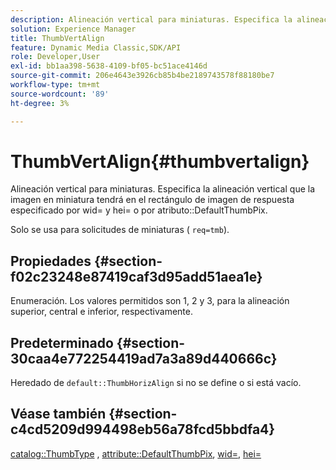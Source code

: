```yaml
---
description: Alineación vertical para miniaturas. Especifica la alineación vertical que la imagen en miniatura tendrá en el rectángulo de imagen de respuesta especificado por wid= y hei= o por el atributo DefaultThumbPix.
solution: Experience Manager
title: ThumbVertAlign
feature: Dynamic Media Classic,SDK/API
role: Developer,User
exl-id: bb1aa398-5638-4109-bf05-bc51ace4146d
source-git-commit: 206e4643e3926cb85b4be2189743578f88180be7
workflow-type: tm+mt
source-wordcount: '89'
ht-degree: 3%

---
```


# ThumbVertAlign{#thumbvertalign}

Alineación vertical para miniaturas. Especifica la alineación vertical que la imagen en miniatura tendrá en el rectángulo de imagen de respuesta especificado por wid= y hei= o por atributo::DefaultThumbPix.

Solo se usa para solicitudes de miniaturas ( `req=tmb`).

## Propiedades {#section-f02c23248e87419caf3d95add51aea1e}

Enumeración. Los valores permitidos son 1, 2 y 3, para la alineación superior, central e inferior, respectivamente.

## Predeterminado {#section-30caa4e772254419ad7a3a89d440666c}

Heredado de `default::ThumbHorizAlign` si no se define o si está vacío.

## Véase también {#section-c4cd5209d994498eb56a78fcd5bbdfa4}

[catalog::ThumbType](/help/aem-is-ir-api/is-api/image-catalog/image-serving-api-ref/c-image-catalog-reference/c-image-svg-data-reference/c-image-data-reference/r-thumbtype-cat.md) , [attribute::DefaultThumbPix](../../../../../is-api/image-catalog/image-serving-api-ref/c-image-catalog-reference/c-attributes-reference/r-defaultthumbpix.md#reference-cf52bb74bed2466e8bc8adb0cacd6141), [wid=](../../../../../is-api/http-ref/image-serving-api-ref/c-http-protocol-reference/c-command-reference/r-is-http-wid.md#reference-bfeadcb67bf4485f851eb21345527e47), [hei=](../../../../../is-api/http-ref/image-serving-api-ref/c-http-protocol-reference/c-command-reference/r-is-http-hei.md#reference-6d6f556ccc0e4b98a815e8a5c1944a96)
